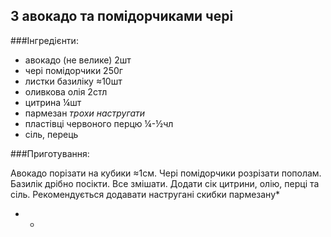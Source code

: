 З авокадо та помідорчиками чері
-------------------------------

###Інгредієнти:

- авокадо (не велике) 2шт
- чері помідорчики 250г
- листки базиліку ≈10шт
- оливкова олія 2стл
- цитрина ¼шт
- пармезан _трохи настругати_
- пластівці червоного перцю ¼-½чл
- сіль, перець


###Приготування:

Авокадо порізати на кубики ≈1см. Чері помідорчики розрізати пополам. Базилік дрібно посікти. Все змішати. Додати сік цитрини, олію, перці та сіль. Рекомендується додавати настругані скибки пармезану* 



* -